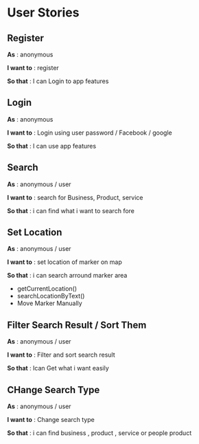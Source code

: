 # User Stories

## Register 
**As** : anonymous 

**I want to** : register 

**So that** : I can Login to app features

## Login 
**As** : anonymous 

**I want to** : Login using user password / Facebook  / google

**So that** : I can use app features


## Search 
**As** : anonymous / user

**I want to** : search for Business, Product, service

**So that** : i can find what i want to search fore



## Set Location 
**As** : anonymous / user

**I want to** : set location of marker on map

**So that** : i can search arround marker area
  - getCurrentLocation()
  - searchLocationByText()
  - Move Marker Manually
  
## Filter Search Result / Sort Them
**As** : anonymous / user

**I want to** : Filter and sort search result 

**So that** : Ican Get what i want easily

## CHange Search Type
**As** : anonymous / user

**I want to** : Change search type 

**So that** : i can find business , product , service or people product


